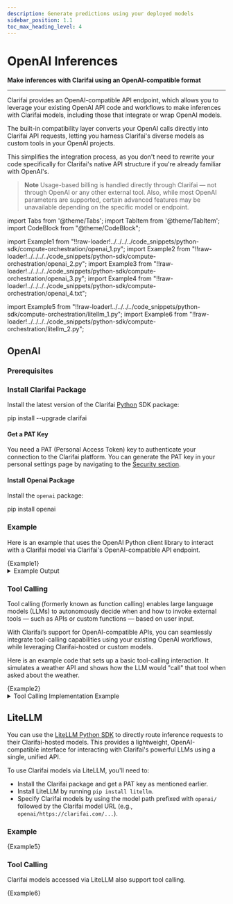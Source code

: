 ```yaml
---
description: Generate predictions using your deployed models
sidebar_position: 1.1
toc_max_heading_level: 4
---
```


# OpenAI Inferences 

**Make inferences with Clarifai using an OpenAI-compatible format**
<hr />

Clarifai provides an OpenAI-compatible API endpoint, which allows you to leverage your existing OpenAI API code and workflows to make inferences with Clarifai models, including those that integrate or wrap OpenAI models. 

The built-in compatibility layer converts your OpenAI calls directly into Clarifai API requests, letting you harness Clarifai's diverse models as custom tools in your OpenAI projects.

This simplifies the integration process, as you don't need to rewrite your code specifically for Clarifai's native API structure if you're already familiar with OpenAI's. 

> **Note** Usage-based billing is handled directly through Clarifai — not through OpenAI or any other external tool. Also, while most OpenAI parameters are supported, certain advanced features may be unavailable depending on the specific model or endpoint.



import Tabs from '@theme/Tabs';
import TabItem from '@theme/TabItem';
import CodeBlock from "@theme/CodeBlock";

import Example1 from "!!raw-loader!../../../../code_snippets/python-sdk/compute-orchestration/openai_1.py";
import Example2 from "!!raw-loader!../../../../code_snippets/python-sdk/compute-orchestration/openai_2.py";
import Example3 from "!!raw-loader!../../../../code_snippets/python-sdk/compute-orchestration/openai_3.py";
import Example4 from "!!raw-loader!../../../../code_snippets/python-sdk/compute-orchestration/openai_4.txt";

import Example5 from "!!raw-loader!../../../../code_snippets/python-sdk/compute-orchestration/litellm_1.py";
import Example6 from "!!raw-loader!../../../../code_snippets/python-sdk/compute-orchestration/litellm_2.py";

## OpenAI

### Prerequisites

### Install Clarifai Package

Install the latest version of the Clarifai [Python](https://github.com/Clarifai/clarifai-python/) SDK package:

<Tabs>
<TabItem value="bash" label="Bash">
    <CodeBlock className="language-bash"> pip install --upgrade clarifai </CodeBlock>
</TabItem>
</Tabs>

#### Get a PAT Key

You need a PAT (Personal Access Token) key to authenticate your connection to the Clarifai platform. You can generate the PAT key in your personal settings page by navigating to the [Security section](https://clarifai.com/settings/security). 

#### Install Openai Package

Install the `openai` package:

<Tabs>
<TabItem value="bash" label="Bash">
    <CodeBlock className="language-bash"> pip install openai </CodeBlock>
</TabItem>
</Tabs>

### Example

Here is an example that uses the OpenAI Python client library to interact with a Clarifai model via Clarifai's OpenAI-compatible API endpoint.

<Tabs>
<TabItem value="python" label="Python SDK">
    <CodeBlock className="language-python">{Example1}</CodeBlock>
</TabItem>
</Tabs>

<details>
  <summary>Example Output</summary>
    <CodeBlock className="language-text">Assistant's Response:
I'm Claude, an AI assistant created by Anthropic. I'm here to help with a wide variety of tasks like answering questions, helping with analysis and research, creative projects, math and coding, and having conversations. Is there something specific I can help you with today?</CodeBlock>
</details>

### Tool Calling

Tool calling (formerly known as function calling) enables large language models (LLMs) to autonomously decide when and how to invoke external tools — such as APIs or custom functions — based on user input. 

With Clarifai’s support for OpenAI-compatible APIs, you can seamlessly integrate tool-calling capabilities using your existing OpenAI workflows, while leveraging Clarifai-hosted or custom models. 

Here is an example code that sets up a basic tool-calling interaction. It simulates a weather API and shows how the LLM would "call" that tool when asked about the weather.

<Tabs>
<TabItem value="python" label="Python SDK">
    <CodeBlock className="language-python">{Example2}</CodeBlock>
</TabItem>
</Tabs>

<details>
  <summary>Tool Calling Implementation Example</summary>
    <CodeBlock className="language-python">{Example3}</CodeBlock>
    <CodeBlock className="language-text">{Example4}</CodeBlock>
</details>

## LiteLLM 

You can use the [LiteLLM Python SDK](https://github.com/BerriAI/litellm) to directly route inference requests to their Clarifai-hosted models. This provides a lightweight, OpenAI-compatible interface for interacting with Clarifai's powerful LLMs using a single, unified API.

To use Clarifai models via LiteLLM, you'll need to:

- Install the Clarifai package and get a PAT key as mentioned earlier.
- Install LiteLLM by running `pip install litellm`.
- Specify Clarifai models by using the model path prefixed with `openai/` followed by the Clarifai model URL (e.g., `openai/https://clarifai.com/...`).

### Example

<Tabs>
<TabItem value="python" label="Python SDK">
    <CodeBlock className="language-python">{Example5}</CodeBlock>
</TabItem>
</Tabs>

### Tool Calling

Clarifai models accessed via LiteLLM also support tool calling.

<Tabs>
<TabItem value="python" label="Python SDK">
    <CodeBlock className="language-python">{Example6}</CodeBlock>
</TabItem>
</Tabs>